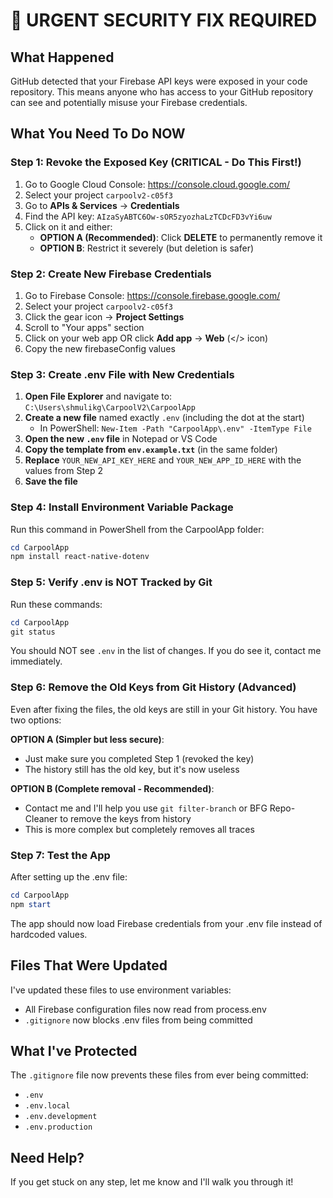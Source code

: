 # 🚨 URGENT SECURITY FIX REQUIRED

## What Happened
GitHub detected that your Firebase API keys were exposed in your code repository. This means anyone who has access to your GitHub repository can see and potentially misuse your Firebase credentials.

## What You Need To Do NOW

### Step 1: Revoke the Exposed Key (CRITICAL - Do This First!)

1. Go to Google Cloud Console: https://console.cloud.google.com/
2. Select your project `carpoolv2-c05f3`
3. Go to **APIs & Services** → **Credentials**
4. Find the API key: `AIzaSyABTC6Ow-sOR5zyozhaLzTCDcFD3vYi6uw`
5. Click on it and either:
   - **OPTION A (Recommended)**: Click **DELETE** to permanently remove it
   - **OPTION B**: Restrict it severely (but deletion is safer)

### Step 2: Create New Firebase Credentials

1. Go to Firebase Console: https://console.firebase.google.com/
2. Select your project `carpoolv2-c05f3`
3. Click the gear icon → **Project Settings**
4. Scroll to "Your apps" section
5. Click on your web app OR click **Add app** → **Web** (</> icon)
6. Copy the new firebaseConfig values

### Step 3: Create .env File with New Credentials

1. **Open File Explorer** and navigate to: `C:\Users\shmulikg\CarpoolV2\CarpoolApp`
2. **Create a new file** named exactly `.env` (including the dot at the start)
   - In PowerShell: `New-Item -Path "CarpoolApp\.env" -ItemType File`
3. **Open the new `.env` file** in Notepad or VS Code
4. **Copy the template from `env.example.txt`** (in the same folder)
5. **Replace** `YOUR_NEW_API_KEY_HERE` and `YOUR_NEW_APP_ID_HERE` with the values from Step 2
6. **Save the file**

### Step 4: Install Environment Variable Package

Run this command in PowerShell from the CarpoolApp folder:
```powershell
cd CarpoolApp
npm install react-native-dotenv
```

### Step 5: Verify .env is NOT Tracked by Git

Run these commands:
```powershell
cd CarpoolApp
git status
```

You should NOT see `.env` in the list of changes. If you do see it, contact me immediately.

### Step 6: Remove the Old Keys from Git History (Advanced)

Even after fixing the files, the old keys are still in your Git history. You have two options:

**OPTION A (Simpler but less secure)**: 
- Just make sure you completed Step 1 (revoked the key)
- The history still has the old key, but it's now useless

**OPTION B (Complete removal - Recommended)**:
- Contact me and I'll help you use `git filter-branch` or BFG Repo-Cleaner to remove the keys from history
- This is more complex but completely removes all traces

### Step 7: Test the App

After setting up the .env file:
```powershell
cd CarpoolApp
npm start
```

The app should now load Firebase credentials from your .env file instead of hardcoded values.

## Files That Were Updated

I've updated these files to use environment variables:
- All Firebase configuration files now read from process.env
- `.gitignore` now blocks .env files from being committed

## What I've Protected

The `.gitignore` file now prevents these files from ever being committed:
- `.env`
- `.env.local`
- `.env.development`
- `.env.production`

## Need Help?

If you get stuck on any step, let me know and I'll walk you through it!

